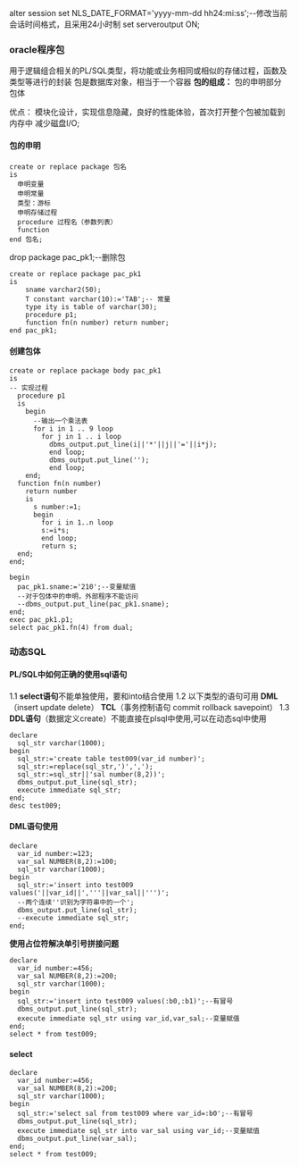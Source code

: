 alter session set NLS_DATE_FORMAT='yyyy-mm-dd hh24:mi:ss';--修改当前会话时间格式，且采用24小时制
set serveroutput ON;

### oracle程序包

用于逻辑组合相关的PL/SQL类型，将功能或业务相同或相似的存储过程，函数及类型等进行的封装
包是数据库对象，相当于一个容器
**包的组成：**
包的申明部分
包体

优点：
模块化设计，实现信息隐藏，良好的性能体验，首次打开整个包被加载到内存中
减少磁盘I/O;

#### 包的申明

```
create or replace package 包名
is
  申明变量
  申明常量
  类型：游标
  申明存储过程
  procedure 过程名（参数列表）
  function
end 包名;
```

drop package pac_pk1;--删除包

```
create or replace package pac_pk1
is
    sname varchar2(50);
    T constant varchar(10):='TAB';-- 常量
    type ity is table of varchar(30);
    procedure p1;
    function fn(n number) return number;
end pac_pk1;
```

#### 创建包体

```mysql
create or replace package body pac_pk1
is
-- 实现过程
  procedure p1
  is 
    begin
      --输出一个乘法表
      for i in 1 .. 9 loop 
        for j in 1 .. i loop
          dbms_output.put_line(i||'*'||j||'='||i*j);
          end loop;
          dbms_output.put_line('');
          end loop;
    end;
  function fn(n number)
    return number
    is 
      s number:=1;
      begin
        for i in 1..n loop
        s:=i*s;
        end loop;
        return s;
  end;      
end;
```

```mysql
begin
  pac_pk1.sname:='210';--变量赋值
  --对于包体中的申明，外部程序不能访问
  --dbms_output.put_line(pac_pk1.sname);
end;
exec pac_pk1.p1;
select pac_pk1.fn(4) from dual;
```

### 动态SQL

#### PL/SQL中如何正确的使用sql语句

1.1
**select语句**不能单独使用，要和into结合使用
1.2  以下类型的语句可用
**DML**（insert update delete）
**TCL**（事务控制语句 commit rollback savepoint）
1.3
**DDL语句**（数据定义create）不能直接在plsql中使用,可以在动态sql中使用

```mysql
declare 
  sql_str varchar(1000);
begin
  sql_str:='create table test009(var_id number)';
  sql_str:=replace(sql_str,')',',');
  sql_str:=sql_str||'sal number(8,2))';
  dbms_output.put_line(sql_str);
  execute immediate sql_str;
end;
desc test009;
```

#### DML语句使用

```mysql
declare 
  var_id number:=123;
  var_sal NUMBER(8,2):=100;
  sql_str varchar(1000);
begin
  sql_str:='insert into test009 values('||var_id||','''||var_sal||''')';
  --两个连续''识别为字符串中的一个';
  dbms_output.put_line(sql_str);
  --execute immediate sql_str;
end;
```

**使用占位符解决单引号拼接问题**

```mysql
declare 
  var_id number:=456;
  var_sal NUMBER(8,2):=200;
  sql_str varchar(1000);
begin
  sql_str:='insert into test009 values(:b0,:b1)';--有冒号
  dbms_output.put_line(sql_str);
  execute immediate sql_str using var_id,var_sal;--变量赋值
end;
select * from test009;
```

#### select

```mysql
declare 
  var_id number:=456;
  var_sal NUMBER(8,2):=200;
  sql_str varchar(1000);
begin
  sql_str:='select sal from test009 where var_id=:b0';--有冒号
  dbms_output.put_line(sql_str);
  execute immediate sql_str into var_sal using var_id;--变量赋值
  dbms_output.put_line(var_sal);
end;
select * from test009;
```

